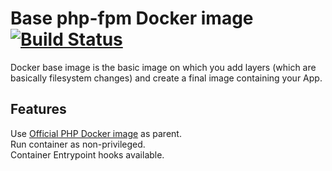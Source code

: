 # Base php-fpm Docker image [![Build Status](https://travis-ci.org/ems-project/docker-php-fpm.svg?branch=7.3)](https://travis-ci.org/ems-project/docker-php-fpm)

Docker base image is the basic image on which you add layers (which are basically filesystem changes) and create a final image containing your App.  

## Features

Use [Official PHP Docker image](https://hub.docker.com/_/php) as parent.  
Run container as non-privileged.  
Container Entrypoint hooks available.

